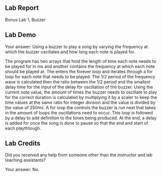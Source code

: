 ##  Lab Report ##

Bonus Lab 1, Buzzer

Lab Demo
-----------
Your answer: 
Using a buzzer to play a song by varying the frequency at which the buzzer oscillates and how long each
note is played for.

The program has two arrays that hold the length of time each note needs to be played for in ms and another
contains the frequency at which each note should be played at. The enters the forever loop and iterates
through a for loop for each note that needs to be played. The 1/2 period of the frequency wave is calculated
then the ratio between the 1/2 period and the smallest delay time for the input of the delay for oscillation
of the buzzer. Using the current note value, the amount of times the buzzer needs to oscillate to play for
the correct duration is calculated by multiplying it by a scaler to keep the time values at the same ratio
for integer division and the value is divided by the value of 250ms. A for loop the controls the buzzer is
run next that takes in the amount of loops the oscillations need to occur. This loop is followed by a delay
to add definition to the tones being produced. At the end, a delay is added for once the song is done to
pause so that the end and start of each playthtough.

Lab Credits
-------
Did you received any help from someone other than the instructor and lab teaching assistants?

Your answer: 
No.

